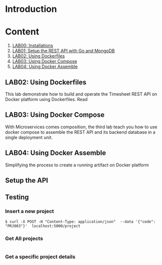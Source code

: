 
# Introduction <a href=introduction></a>

# Content
1. [LAB00: Installations](./blob/labs/00-installs/)
2. [LAB01: Setup the REST API with Go and MongoDB](labs/01-restapi/)
3. [LAB02: Using Dockerfiles](labs/02-dockerfiles)
4. [LAB03: Using Docker Compose](labs/03-dockercompose)
5. [LAB04: Using Docker Assemble](labs/04-dockerassemble)





## LAB02: Using Dockerfiles <a name="dockerfiles" href="./lab/lab01/"></a>
This lab demonstrate how to build and operate the Timesheet REST API on Docker platform using  Dockerfiles. Read

## <a name="dockercompose">LAB03: Using Docker Compose</a>
With Microservices comes composition, the third lab teach you how to use docker compose to assemble the REST API and its backend database in a single
deployment unit.

##  <a name="dockerassemble">LAB04: Using Docker Assemble</a>
Simplifying the process to create a running artifact on Docker platform


## Setup the API



## Testing

### Insert a new project

```
$ curl -X POST -H "Content-Type: application/json"  --data '{"code": "PRJ003"}'  localhost:5000/project
```

### Get All projects

```
```

### Get a specific project details

```
```
